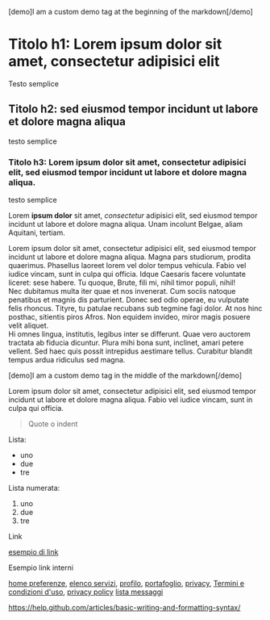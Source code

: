 [demo]I am a custom demo tag at the beginning of the markdown[/demo]

# Titolo h1: Lorem ipsum dolor sit amet, consectetur adipisici elit

Testo semplice

## Titolo h2: sed eiusmod tempor incidunt ut labore et dolore magna aliqua

testo semplice

### Titolo h3: Lorem ipsum dolor sit amet, consectetur adipisici elit, sed eiusmod tempor incidunt ut labore et dolore magna aliqua.

testo semplice

Lorem **ipsum dolor** sit amet, *consectetur* adipisici elit, sed eiusmod tempor incidunt ut labore et dolore magna aliqua. Unam incolunt Belgae, aliam Aquitani, tertiam.


Lorem ipsum dolor sit amet, consectetur adipisici elit, sed eiusmod tempor incidunt ut labore et dolore magna aliqua. Magna pars studiorum, prodita quaerimus. Phasellus laoreet lorem vel dolor tempus vehicula. Fabio vel iudice vincam, sunt in culpa qui officia. Idque Caesaris facere voluntate liceret: sese habere. Tu quoque, Brute, fili mi, nihil timor populi, nihil!  
Nec dubitamus multa iter quae et nos invenerat. Cum sociis natoque penatibus et magnis dis parturient. Donec sed odio operae, eu vulputate felis rhoncus. Tityre, tu patulae recubans sub tegmine fagi dolor. At nos hinc posthac, sitientis piros Afros. Non equidem invideo, miror magis posuere velit aliquet.  
Hi omnes lingua, institutis, legibus inter se differunt. Quae vero auctorem tractata ab fiducia dicuntur. Plura mihi bona sunt, inclinet, amari petere vellent. Sed haec quis possit intrepidus aestimare tellus. Curabitur blandit tempus ardua ridiculus sed magna.

[demo]I am a custom demo tag in the middle of the markdown[/demo]

Lorem ipsum dolor sit amet, consectetur adipisici elit, sed eiusmod tempor incidunt ut labore et dolore magna aliqua. Fabio vel iudice vincam, sunt in culpa qui officia.


> Quote o indent

Lista:

- uno
- due
- tre

Lista numerata:

1. uno
2. due
3. tre


Link

[esempio di link](https://io.italia.it)


Esempio link interni

[home preferenze](ioit://PREFERENCES_HOME),
[elenco servizi](ioit://PREFERENCES_SERVICES),
[profilo](ioit://PROFILE_MAIN),
[portafoglio](ioit://WALLET_HOME),
[privacy](ioit://PROFILE_PRIVACY_MAIN),
[Termini e condizioni d'uso](ioit://PROFILE_TOS),
[privacy policy](ioit://PROFILE_PRIVACY)
[lista messaggi](ioit://MESSAGES_LIST)


https://help.github.com/articles/basic-writing-and-formatting-syntax/
